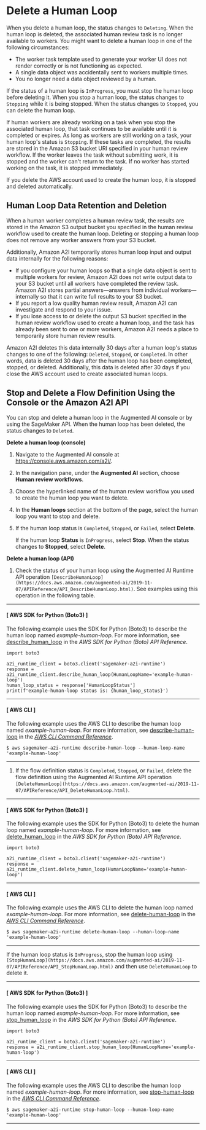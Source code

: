 # Delete a Human Loop<a name="a2i-delete-human-loop"></a>

When you delete a human loop, the status changes to `Deleting`\. When the human loop is deleted, the associated human review task is no longer available to workers\. You might want to delete a human loop in one of the following circumstances:
+ The worker task template used to generate your worker UI does not render correctly or is not functioning as expected\. 
+ A single data object was accidentally sent to workers multiple times\. 
+ You no longer need a data object reviewed by a human\. 

If the status of a human loop is `InProgress`, you must stop the human loop before deleting it\. When you stop a human loop, the status changes to `Stopping` while it is being stopped\. When the status changes to `Stopped`, you can delete the human loop\. 

If human workers are already working on a task when you stop the associated human loop, that task continues to be available until it is completed or expires\. As long as workers are still working on a task, your human loop's status is `Stopping`\. If these tasks are completed, the results are stored in the Amazon S3 bucket URI specified in your human review workflow\. If the worker leaves the task without submitting work, it is stopped and the worker can't return to the task\. If no worker has started working on the task, it is stopped immediately\. 

If you delete the AWS account used to create the human loop, it is stopped and deleted automatically\. 

## Human Loop Data Retention and Deletion<a name="a2i-delete-human-loop-data-retention"></a>

When a human worker completes a human review task, the results are stored in the Amazon S3 output bucket you specified in the human review workflow used to create the human loop\. Deleting or stopping a human loop does not remove any worker answers from your S3 bucket\. 

Additionally, Amazon A2I temporarily stores human loop input and output data internally for the following reasons:
+ If you configure your human loops so that a single data object is sent to multiple workers for review, Amazon A2I does not write output data to your S3 bucket until all workers have completed the review task\. Amazon A2I stores partial answers—answers from individual workers—internally so that it can write full results to your S3 bucket\. 
+ If you report a low quality human review result, Amazon A2I can investigate and respond to your issue\. 
+ If you lose access to or delete the output S3 bucket specified in the human review workflow used to create a human loop, and the task has already been sent to one or more workers, Amazon A2I needs a place to temporarily store human review results\. 

Amazon A2I deletes this data internally 30 days after a human loop's status changes to one of the following: `Deleted`, `Stopped`, or `Completed`\. In other words, data is deleted 30 days after the human loop has been completed, stopped, or deleted\. Additionally, this data is deleted after 30 days if you close the AWS account used to create associated human loops\.

## Stop and Delete a Flow Definition Using the Console or the Amazon A2I API<a name="a2i-delete-human-loop-how-to"></a>

You can stop and delete a human loop in the Augmented AI console or by using the SageMaker API\. When the human loop has been deleted, the status changes to `Deleted`\.

**Delete a human loop \(console\)**

1. Navigate to the Augmented AI console at [https://console\.aws\.amazon\.com/a2i/](https://console.aws.amazon.com/a2i/)\.

1. In the navigation pane, under the **Augmented AI** section, choose **Human review workflows**\.

1. Choose the hyperlinked name of the human review workflow you used to create the human loop you want to delete\. 

1. In the **Human loops** section at the bottom of the page, select the human loop you want to stop and delete\.

1. If the human loop status is `Completed`, `Stopped`, or `Failed`, select **Delete**\.

   If the human loop **Status** is `InProgress`, select **Stop**\. When the status changes to **Stopped**, select **Delete**\.

**Delete a human loop \(API\)**

1. Check the status of your human loop using the Augmented AI Runtime API operation `[DescribeHumanLoop](https://docs.aws.amazon.com/augmented-ai/2019-11-07/APIReference/API_DescribeHumanLoop.html)`\. See examples using this operation in the following table\. 

------
#### [ AWS SDK for Python \(Boto3\) ]

   The following example uses the SDK for Python \(Boto3\) to describe the human loop named *example\-human\-loop*\. For more information, see [describe\_human\_loop](https://boto3.amazonaws.com/v1/documentation/api/latest/reference/services/sagemaker-a2i-runtime.html#AugmentedAIRuntime.Client.describe_human_loop) in the *AWS SDK for Python \(Boto\) API Reference*\.

   ```
   import boto3
   
   a2i_runtime_client = boto3.client('sagemaker-a2i-runtime')
   response = a2i_runtime_client.describe_human_loop(HumanLoopName='example-human-loop')
   human_loop_status = response['HumanLoopStatus']
   print(f'example-human-loop status is: {human_loop_status}')
   ```

------
#### [ AWS CLI ]

   The following example uses the AWS CLI to describe the human loop named *example\-human\-loop*\. For more information, see [describe\-human\-loop](https://docs.aws.amazon.com/cli/latest/reference/sagemaker-a2i-runtime/describe-human-loop.html) in the *[AWS CLI Command Reference](https://docs.aws.amazon.com/cli/latest/reference/)*\. 

   ```
   $ aws sagemaker-a2i-runtime describe-human-loop --human-loop-name 'example-human-loop'
   ```

------

1. If the flow definition status is `Completed`, `Stopped`, or `Failed`, delete the flow definition using the Augmented AI Runtime API operation `[DeleteHumanLoop](https://docs.aws.amazon.com/augmented-ai/2019-11-07/APIReference/API_DeleteHumanLoop.html)`\.

------
#### [ AWS SDK for Python \(Boto3\) ]

   The following example uses the SDK for Python \(Boto3\) to delete the human loop named *example\-human\-loop*\. For more information, see [delete\_human\_loop](https://boto3.amazonaws.com/v1/documentation/api/latest/reference/services/sagemaker-a2i-runtime.html#AugmentedAIRuntime.Client.delete_human_loop) in the *AWS SDK for Python \(Boto\) API Reference*\.

   ```
   import boto3
   
   a2i_runtime_client = boto3.client('sagemaker-a2i-runtime')
   response = a2i_runtime_client.delete_human_loop(HumanLoopName='example-human-loop')
   ```

------
#### [ AWS CLI ]

   The following example uses the AWS CLI to delete the human loop named *example\-human\-loop*\. For more information, see [delete\-human\-loop](https://docs.aws.amazon.com/cli/latest/reference/sagemaker-a2i-runtime/delete-human-loop.html) in the *[AWS CLI Command Reference](https://docs.aws.amazon.com/cli/latest/reference/)*\. 

   ```
   $ aws sagemaker-a2i-runtime delete-human-loop --human-loop-name 'example-human-loop'
   ```

------

   If the human loop status is `InProgress`, stop the human loop using `[StopHumanLoop](https://docs.aws.amazon.com/augmented-ai/2019-11-07/APIReference/API_StopHumanLoop.html)` and then use `DeleteHumanLoop` to delete it\. 

------
#### [ AWS SDK for Python \(Boto3\) ]

   The following example uses the SDK for Python \(Boto3\) to describe the human loop named *example\-human\-loop*\. For more information, see [stop\_human\_loop](https://boto3.amazonaws.com/v1/documentation/api/latest/reference/services/sagemaker-a2i-runtime.html#AugmentedAIRuntime.Client.stop_human_loop) in the *AWS SDK for Python \(Boto\) API Reference*\.

   ```
   import boto3
   
   a2i_runtime_client = boto3.client('sagemaker-a2i-runtime')
   response = a2i_runtime_client.stop_human_loop(HumanLoopName='example-human-loop')
   ```

------
#### [ AWS CLI ]

   The following example uses the AWS CLI to describe the human loop named *example\-human\-loop*\. For more information, see [stop\-human\-loop](https://docs.aws.amazon.com/cli/latest/reference/sagemaker-a2i-runtime/stop-human-loop.html) in the *[AWS CLI Command Reference](https://docs.aws.amazon.com/cli/latest/reference/)*\. 

   ```
   $ aws sagemaker-a2i-runtime stop-human-loop --human-loop-name 'example-human-loop'
   ```

------